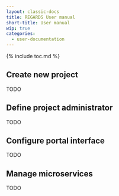 ```yaml
---
layout: classic-docs
title: REGARDS User manual
short-title: User manual
wip: true
categories:
  - user-documentation
---
```


{% include toc.md %}

## Create new project

TODO

## Define project administrator

TODO

## Configure portal interface

TODO

## Manage microservices

TODO
